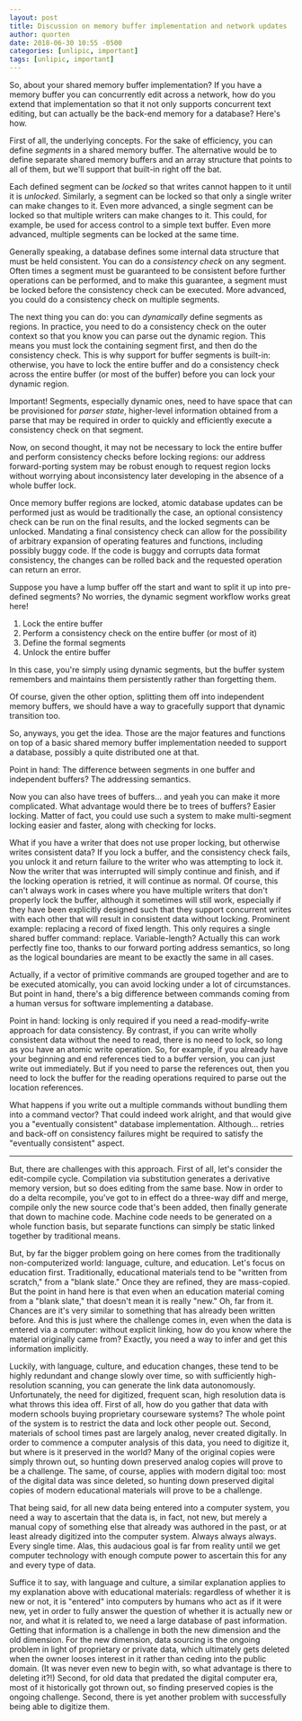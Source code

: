 ```yaml
---
layout: post
title: Discussion on memory buffer implementation and network updates
author: quorten
date: 2018-06-30 10:55 -0500
categories: [unlipic, important]
tags: [unlipic, important]
---
```


So, about your shared memory buffer implementation?  If you have a
memory buffer you can concurrently edit across a network, how do you
extend that implementation so that it not only supports concurrent
text editing, but can actually be the back-end memory for a database?
Here's how.

First of all, the underlying concepts.  For the sake of efficiency,
you can define _segments_ in a shared memory buffer.  The alternative
would be to define separate shared memory buffers and an array
structure that points to all of them, but we'll support that built-in
right off the bat.

Each defined segment can be _locked_ so that writes cannot happen to
it until it is _unlocked_.  Similarly, a segment can be locked so that
only a single writer can make changes to it.  Even more advanced, a
single segment can be locked so that multiple writers can make changes
to it.  This could, for example, be used for access control to a
simple text buffer.  Even more advanced, multiple segments can be
locked at the same time.

Generally speaking, a database defines some internal data structure
that must be held consistent.  You can do a _consistency check_ on any
segment.  Often times a segment must be guaranteed to be consistent
before further operations can be performed, and to make this
guarantee, a segment must be locked before the consistency check can
be executed.  More advanced, you could do a consistency check on
multiple segments.

The next thing you can do: you can _dynamically_ define segments as
regions.  In practice, you need to do a consistency check on the outer
context so that you know you can parse out the dynamic region.  This
means you must lock the containing segment first, and then do the
consistency check.  This is why support for buffer segments is
built-in: otherwise, you have to lock the entire buffer and do a
consistency check across the entire buffer (or most of the buffer)
before you can lock your dynamic region.

Important!  Segments, especially dynamic ones, need to have space that
can be provisioned for _parser state_, higher-level information
obtained from a parse that may be required in order to quickly and
efficiently execute a consistency check on that segment.

<!-- more -->

Now, on second thought, it may not be necessary to lock the entire
buffer and perform consistency checks before locking regions: our
address forward-porting system may be robust enough to request region
locks without worrying about inconsistency later developing in the
absence of a whole buffer lock.

Once memory buffer regions are locked, atomic database updates can be
performed just as would be traditionally the case, an optional
consistency check can be run on the final results, and the locked
segments can be unlocked.  Mandating a final consistency check can
allow for the possibility of arbitrary expansion of operating features
and functions, including possibly buggy code.  If the code is buggy
and corrupts data format consistency, the changes can be rolled back
and the requested operation can return an error.

Suppose you have a lump buffer off the start and want to split it up
into pre-defined segments?  No worries, the dynamic segment workflow
works great here!

1. Lock the entire buffer
2. Perform a consistency check on the entire buffer (or most of it)
3. Define the formal segments
4. Unlock the entire buffer

In this case, you're simply using dynamic segments, but the buffer
system remembers and maintains them persistently rather than
forgetting them.

Of course, given the other option, splitting them off into independent
memory buffers, we should have a way to gracefully support that
dynamic transition too.

So, anyways, you get the idea.  Those are the major features and
functions on top of a basic shared memory buffer implementation needed
to support a database, possibly a quite distributed one at that.

Point in hand: The difference between segments in one buffer and
independent buffers?  The addressing semantics.

Now you can also have trees of buffers... and yeah you can make it
more complicated.  What advantage would there be to trees of buffers?
Easier locking.  Matter of fact, you could use such a system to make
multi-segment locking easier and faster, along with checking for
locks.

What if you have a writer that does not use proper locking, but
otherwise writes consistent data?  If you lock a buffer, and the
consistency check fails, you unlock it and return failure to the
writer who was attempting to lock it.  Now the writer that was
interrupted will simply continue and finish, and if the locking
operation is retried, it will continue as normal.  Of course, this
can't always work in cases where you have multiple writers that don't
properly lock the buffer, although it sometimes will still work,
especially if they have been explicitly designed such that they
support concurrent writes with each other that will result in
consistent data without locking.  Prominent example: replacing a
record of fixed length.  This only requires a single shared buffer
command: replace.  Variable-length?  Actually this can work perfectly
fine too, thanks to our forward porting address semantics, so long as
the logical boundaries are meant to be exactly the same in all cases.

Actually, if a vector of primitive commands are grouped together and
are to be executed atomically, you can avoid locking under a lot of
circumstances.  But point in hand, there's a big difference between
commands coming from a human versus for software implementing a
database.

Point in hand: locking is only required if you need a
read-modify-write approach for data consistency.  By contrast, if you
can write wholly consistent data without the need to read, there is no
need to lock, so long as you have an atomic write operation.  So, for
example, if you already have your beginning and end references tied to
a buffer version, you can just write out immediately.  But if you need
to parse the references out, then you need to lock the buffer for the
reading operations required to parse out the location references.

What happens if you write out a multiple commands without bundling
them into a command vector?  That could indeed work alright, and that
would give you a "eventually consistent" database implementation.
Although... retries and back-off on consistency failures might be
required to satisfy the "eventually consistent" aspect.

----------

But, there are challenges with this approach.  First of all, let's
consider the edit-compile cycle.  Compilation via substitution
generates a derivative memory version, but so does editing from the
same base.  Now in order to do a delta recompile, you've got to in
effect do a three-way diff and merge, compile only the new source code
that's been added, then finally generate that down to machine code.
Machine code needs to be generated on a whole function basis, but
separate functions can simply be static linked together by traditional
means.

But, by far the bigger problem going on here comes from the
traditionally non-computerized world: language, culture, and
education.  Let's focus on education first.  Traditionally,
educational materials tend to be "written from scratch," from a "blank
slate."  Once they are refined, they are mass-copied.  But the point
in hand here is that even when an education material coming from a
"blank slate," that doesn't mean it is really "new."  Oh, far from it.
Chances are it's very similar to something that has already been
written before.  And this is just where the challenge comes in, even
when the data is entered via a computer: without explicit linking, how
do you know where the material originally came from?  Exactly, you
need a way to infer and get this information implicitly.

Luckily, with language, culture, and education changes, these tend to
be highly redundant and change slowly over time, so with sufficiently
high-resolution scanning, you can generate the link data autonomously.
Unfortunately, the need for digitized, frequent scan, high resolution
data is what throws this idea off.  First of all, how do you gather
that data with modern schools buying proprietary courseware systems?
The whole point of the system is to restrict the data and lock other
people out.  Second, materials of school times past are largely
analog, never created digitally.  In order to commence a computer
analysis of this data, you need to digitize it, but where is it
preserved in the world?  Many of the original copies were simply
thrown out, so hunting down preserved analog copies will prove to be a
challenge.  The same, of course, applies with modern digital too: most
of the digital data was since deleted, so hunting down preserved
digital copies of modern educational materials will prove to be a
challenge.

That being said, for all new data being entered into a computer
system, you need a way to ascertain that the data is, in fact, not
new, but merely a manual copy of something else that already was
authored in the past, or at least already digitized into the computer
system.  Always always always.  Every single time.  Alas, this
audacious goal is far from reality until we get computer technology
with enough compute power to ascertain this for any and every type of
data.

Suffice it to say, with language and culture, a similar explanation
applies to my explanation above with educational materials: regardless
of whether it is new or not, it is "entered" into computers by humans
who act as if it were new, yet in order to fully answer the question
of whether it is actually new or nor, and what it is related to, we
need a large database of past information.  Getting that information
is a challenge in both the new dimension and the old dimension.  For
the new dimension, data sourcing is the ongoing problem in light of
proprietary or private data, which ultimately gets deleted when the
owner looses interest in it rather than ceding into the public domain.
(It was never even new to begin with, so what advantage is there to
deleting it?!)  Second, for old data that predated the digital
computer era, most of it historically got thrown out, so finding
preserved copies is the ongoing challenge.  Second, there is yet
another problem with successfully being able to digitize them.
